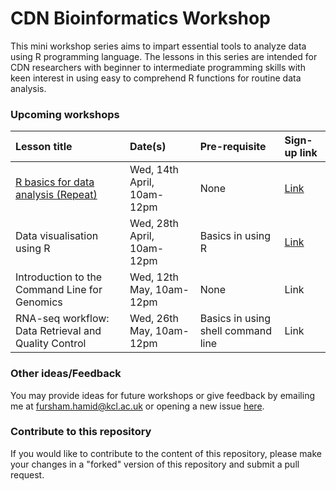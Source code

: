# CDN Bioinformatics Workshop

This mini workshop series aims to impart essential tools to analyze data
using R programming language. The lessons in this series are intended for CDN
researchers with beginner to intermediate programming skills with keen interest
in using easy to comprehend R functions for routine data analysis. 

### Upcoming workshops

|Lesson title|Date(s)|Pre-requisite|Sign-up link|
|:----------|:---------|:-----|:----|
|[R basics for data analysis (Repeat)](https://fursham-h.github.io/R-datascience/articles/Lesson_1/Lesson_1.html)|Wed, 14th April, 10am-12pm|None|[Link](https://forms.office.com/r/CN0ukPPvwX)|
|Data visualisation using R|Wed, 28th April, 10am-12pm|Basics in using R|[Link](https://forms.office.com/r/acX9AbJ474)|
|Introduction to the Command Line for Genomics|Wed, 12th May, 10am-12pm|None|Link|
|RNA-seq workflow: Data Retrieval and Quality Control|Wed, 26th May, 10am-12pm|Basics in using shell command line|Link|

### Other ideas/Feedback
You may provide ideas for future workshops or give feedback by emailing me at
fursham.hamid@kcl.ac.uk or opening a new issue [here](https://github.com/fursham-h/R-datascience/issues).

### Contribute to this repository
If you would like to contribute to the content of this repository, please make 
your changes in a "forked" version of this repository and submit a pull request.
